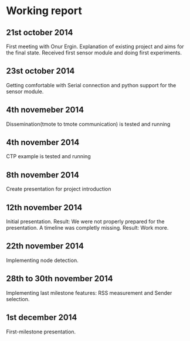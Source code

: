 # Working report

## 21st october 2014

First meeting with Onur Ergin. Explanation of existing project and aims for the final state. Received first sensor module and doing first experiments.

## 23st october 2014

Getting comfortable with Serial connection and python support for the sensor module.

## 4th novemeber 2014

Dissemination(tmote to tmote communication) is tested and running

## 4th november 2014

CTP example is tested and running

## 8th november 2014

Create presentation for project introduction

## 12th november 2014

Initial presentation. Result: We were not properly prepared for the presentation. A timeline was completly missing. Result: Work more.

## 22th november 2014

Implementing node detection.


## 28th to 30th november 2014

Implementing last milestone features: RSS measurement and Sender selection.

## 1st december 2014

First-milestone presentation. <fill in here>
